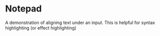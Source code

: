 # Notepad

A demonstration of aligning text under an input. 
This is helpful for syntax highlighting (or effect highlighting)